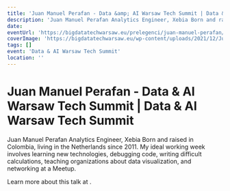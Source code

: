 ```yaml
---
title: 'Juan Manuel Perafan - Data &amp; AI Warsaw Tech Summit | Data &amp; AI Warsaw Tech Summit'
description: 'Juan Manuel Perafan Analytics Engineer, Xebia Born and raised in Colombia, living in the Netherlands since 2011. My ideal working week involves learning new technologies, debugging code, writing difficult calculations, teaching organizations about data visualization, and networking at a Meetup.'
date: 
eventUrl: 'https://bigdatatechwarsaw.eu/prelegenci/juan-manuel-perafan/'
coverImage: 'https://bigdatatechwarsaw.eu/wp-content/uploads/2021/12/Juan-Manuel-Perafan.jpg'
tags: []
event: 'Data & AI Warsaw Tech Summit'
location: ''
---
```


# Juan Manuel Perafan - Data &amp; AI Warsaw Tech Summit | Data &amp; AI Warsaw Tech Summit

Juan Manuel Perafan Analytics Engineer, Xebia Born and raised in Colombia, living in the Netherlands since 2011. My ideal working week involves learning new technologies, debugging code, writing difficult calculations, teaching organizations about data visualization, and networking at a Meetup.

Learn more about this talk at [](https://bigdatatechwarsaw.eu/prelegenci/juan-manuel-perafan/).
